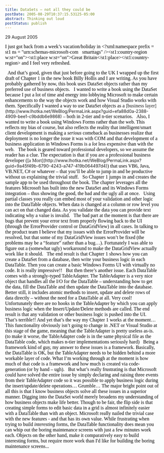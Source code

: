 ```yaml
---
title: DataSets – not all they could be
postDate: 2005-08-29T10:37:15.53125-05:00
abstract: Thinking out loud
postStatus: publish
---
```

29 August 2005

<font face="Times New Roman" color="#000000" size="3">I just got back from a week’s vacation/holiday in <?xml:namespace prefix = st1 ns = "urn:schemas-microsoft-com:office:smarttags" /><st1:country-region w:st="on"><st1:place w:st="on">Great Britain</st1:place></st1:country-region> and I feel very refreshed.</font>

<?xml:namespace prefix = o ns = "urn:schemas-microsoft-com:office:office" /><o:p><font face="Times New Roman" color="#000000" size="3">&nbsp;</font></o:p>

<font face="Times New Roman" color="#000000" size="3">And that’s good, given that just before going to the <st1:country-region w:st="on"><st1:place w:st="on">UK</st1:place></st1:country-region> I wrapped up the first draft of Chapter 1 in the new book Billy Hollis and I are writing. As you have probably gathered by now, this book uses DataSet objects rather than my preferred use of business objects.</font>

<o:p><font face="Times New Roman" color="#000000" size="3">&nbsp;</font></o:p>

<font face="Times New Roman" color="#000000" size="3">I wanted to write a book using the DataSet because I put a lot of time and energy into lobbying Microsoft to make certain enhancements to the way the objects work and how Visual Studio works with them. Specifically I wanted a way to use DataSet objects as a </font>[<font face="Times New Roman" size="3">business layer</font>](http://www.lhotka.net/WeBlog/PermaLink.aspx?guid=efa88d0a-2388-4909-bee1-c9bddb6e9868)<font face="Times New Roman" color="#000000" size="3"> – both in 2-tier and n-tier scenarios.</font>

<o:p><font face="Times New Roman" color="#000000" size="3">&nbsp;</font></o:p>

<font face="Times New Roman" color="#000000" size="3">Also, I wanted to write a book using Windows Forms rather than the web. This reflects my bias of course, but also reflects the reality that intelligent/smart client development is making a <i style="mso-bidi-font-style: normal">serious</i> comeback as businesses realize that deployment is no longer the issue it was with COM and that development of a business application in Windows Forms is a <i style="mso-bidi-font-style: normal">lot</i> less expensive than with the web.</font>

<o:p><font face="Times New Roman" color="#000000" size="3">&nbsp;</font></o:p>

<font face="Times New Roman" color="#000000" size="3">The book is geared toward professional developers, so we assume the reader has a clue. The expectation is that if you are a professional business developer (</font>[<font face="Times New Roman" size="3">a Mort</font>](http://www.lhotka.net/WeBlog/PermaLink.aspx?guid=9a45f49b-6790-4243-a747-419b064497d4)<font face="Times New Roman" color="#000000" size="3">) that uses VB6, Java, VB.NET, C# or whatever – that you’ll be able to jump in and be productive without us explaining the trivial stuff.</font>

<o:p><font face="Times New Roman" color="#000000" size="3">&nbsp;</font></o:p>

<font face="Times New Roman" color="#000000" size="3">So Chapter 1 jumps in and creates the sample app to be used throughout the book. The chapter leverages all the features Microsoft has built into the new DataSet and its Windows Forms integration – thus showing the good, the bad and the ugly all at once.</font>

<o:p><font face="Times New Roman" color="#000000" size="3">&nbsp;</font></o:p>

<font face="Times New Roman" color="#000000" size="3">Using partial classes you really can embed most of your validation and other logic into the DataTable objects. When data is changed at a column or row level you can act on that changed data. As you validate the data you can provide text indicating why a value is invalid.</font>

<o:p><font face="Times New Roman" color="#000000" size="3">&nbsp;</font></o:p>

<font face="Times New Roman" color="#000000" size="3">The bad part at the moment is that there are bugs that prevent your error text from properly flowing back to the UI (through the ErrorProvider control or DataGridView) in all cases. In talking to the product team I believe that my issues with the ErrorProvider will be resolved, but that some of my DataGridView issues won’t be fixed (the problems may be a “feature” rather than a bug…). Fortunately I was able to figure out a (somewhat ugly) workaround to make the DataGridView actually work like it should.</font>

<o:p><font face="Times New Roman" color="#000000" size="3">&nbsp;</font></o:p>

<font face="Times New Roman" color="#000000" size="3">The end result is that Chapter 1 shows how you can create a DataSet from a database, then write your business logic in each DataTable. Then you can create a basic Windows Forms UI with virtually no code. It is really impressive!!</font>

<o:p><font face="Times New Roman" color="#000000" size="3">&nbsp;</font></o:p>

<font face="Times New Roman" color="#000000" size="3">But then there’s another issue. Each DataTable comes with a strongly-typed TableAdapter. The TableAdapter is a very nice object that handles all the I/O for the DataTable – understanding how to get the data, fill the DataTable and then update the DataTable into the database. Better still, it includes atomic methods to insert, update and delete rows of data directly – without the need for a DataTable at all. Very cool!</font>

<o:p><font face="Times New Roman" color="#000000" size="3">&nbsp;</font></o:p>

<font face="Times New Roman" color="#000000" size="3">Unfortunately there are no hooks in the TableAdapter by which you can apply business logic when the Insert/Update/Delete methods are called. The end result is that any validation or other business logic is pushed into the UI. That’s terrible!! And yet that’s the way my Chapter 1 works at the moment…</font>

<o:p><font face="Times New Roman" color="#000000" size="3">&nbsp;</font></o:p>

<font face="Times New Roman" color="#000000" size="3">This functionality obviously isn’t going to change in .NET or Visual Studio at this stage of the game, meaning that the TableAdapter is pretty useless as-is.</font>

<o:p><font face="Times New Roman" color="#000000" size="3">&nbsp;</font></o:p>

<font face="Times New Roman" color="#000000" size="3">(to make it worse, the TableAdapter code is in the same physical file as the DataTable code, which makes n-tier implementations seriously hard)</font>

<o:p><font face="Times New Roman" color="#000000" size="3">&nbsp;</font></o:p>

<font face="Times New Roman" color="#000000" size="3">Being a framework kind of guy, my answer to these issues is a framework. Basically, the DataTable is OK, but the TableAdapter needs to be hidden behind a more workable layer of code. What I’m working through at the moment is how much of that code is a framework and how much is created via code-generation (or by hand – ugh).</font>

<o:p><font face="Times New Roman" color="#000000" size="3">&nbsp;</font></o:p>

<font face="Times New Roman" color="#000000" size="3">But what’s really frustrating is that Microsoft could have solved the entire issue by simply declaring and raising three events from their TableAdapter code so it was possible to apply business logic during the insert/update/delete operations… Grumble…</font>

<font face="Times New Roman" color="#000000" size="3"></font>

<font face="Times New Roman" color="#000000" size="3">The major bright point out of all this is that I know business objects solve all these issues in a superior manner. Digging into the DataSet world merely broadens my understanding of how business objects make life better.</font>

<font face="Times New Roman" color="#000000" size="3"></font>

<font face="Times New Roman" color="#000000" size="3">Though to be fair, the flip side is that creating simple forms to edit basic data in a grid is almost infinitely easier with a DataTable than with an object. Microsoft really nailed the trivial case with the new features - and that has its own value. While frustrating when trying to build <em>interesting</em> forms, the DataTable functionality does mean you can whip out the boring maintenance screens with just a few minutes work each.</font>

<font face="Times New Roman" color="#000000" size="3"></font>

<font face="Times New Roman" color="#000000" size="3">Objects on the other hand, make it comparatively easy to build interesting forms, but require more work than I'd like for building the boring maintenance screens...</font>
